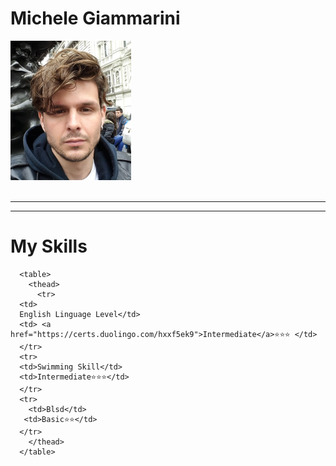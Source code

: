 
  <body/>
  

<p><h1>Michele Giammarini </h1></p>

     

<img src="London.jpg" alt="Michele Giammarini">


<br>
  <br>
  <hr>
  <hr>
  <h1>My Skills</h1>

  
  
      
      <table>
        <thead>
          <tr>
      <td>
      English Linguage Level</td>
      <td> <a href="https://certs.duolingo.com/hxxf5ek9">Intermediate</a>⭐⭐⭐ </td>
      </tr>
      <tr>
      <td>Swimming Skill</td>
      <td>Intermediate⭐⭐⭐</td>
      </tr>
      <tr>
        <td>Blsd</td>
       <td>Basic⭐⭐</td>
      </tr>
        </thead>
      </table>


    
